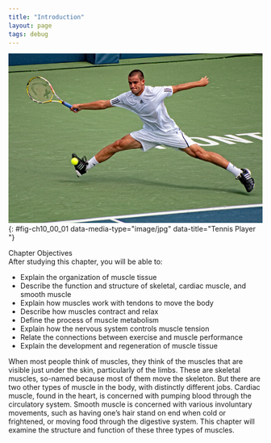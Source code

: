 ```yaml
---
title: "Introduction"
layout: page
tags: debug
---
```


<?cnx.eoc class="summary" title="Chapter Review"?>
<?cnx.eoc class="interactive-exercise" title="Interactive Link Questions"?>
<?cnx.eoc class="multiple-choice" title="Review Questions" ?>
<?cnx.eoc class="free-response" title="Critical Thinking Questions"?>
![This photograph shows a man playing tennis.](../resources/1000_Tennis_Player.jpg "Athletes rely on toned skeletal muscles to supply the force required for movement. (credit: Emmanuel Huybrechts/flickr)"){: #fig-ch10_00_01 data-media-type="image/jpg" data-title="Tennis Player "}

<div data-type="note" id="eip-275" class="chapter-objectives" markdown="1">
<div data-type="title">
Chapter Objectives
</div>
After studying this chapter, you will be able to:

* Explain the organization of muscle tissue
* Describe the function and structure of skeletal, cardiac muscle, and
  smooth muscle
* Explain how muscles work with tendons to move the body
* Describe how muscles contract and relax
* Define the process of muscle metabolism
* Explain how the nervous system controls muscle tension
* Relate the connections between exercise and muscle performance
* Explain the development and regeneration of muscle tissue

</div>
When most people think of muscles, they think of the muscles that are
visible just under the skin, particularly of the limbs. These are
skeletal muscles, so-named because most of them move the skeleton. But
there are two other types of muscle in the body, with distinctly
different jobs. Cardiac muscle, found in the heart, is concerned with
pumping blood through the circulatory system. Smooth muscle is concerned
with various involuntary movements, such as having one’s hair stand on
end when cold or frightened, or moving food through the digestive
system. This chapter will examine the structure and function of these
three types of muscles.


